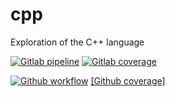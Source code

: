 # cpp

Exploration of the C++ language

[![Gitlab pipeline](https://gitlab.com/tmparks/cpp/badges/main/pipeline.svg)](https://gitlab.com/tmparks/cpp/-/pipelines)
[![Gitlab coverage](https://gitlab.com/tmparks/cpp/badges/main/coverage.svg)](https://tmparks.gitlab.io/cpp/coverage_details.html)

[![Github workflow](https://github.com/tmparks/cpp/actions/workflows/ci.yml/badge.svg)](https://github.com/tmparks/cpp/actions/workflows/ci.yml)
[[Github coverage]](https://tmparks.github.io/cpp/coverage_details.html)
